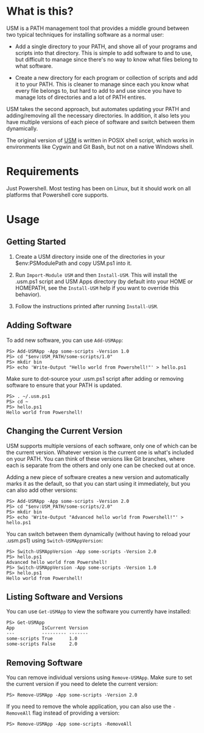 # What is this?

USM is a PATH management tool that provides a middle ground between two typical
techniques for installing software as a normal user:

- Add a single directory to your PATH, and shove all of your programs and
  scripts into that directory. This is simple to add software to and to use, but
  difficult to manage since there's no way to know what files belong to what
  software.

- Create a new directory for each program or collection of scripts and add it
  to your PATH. This is cleaner to manage since each you know what every file
  belongs to, but hard to add to and use since you have to manage lots of
  directories and a lot of PATH entires.

USM takes the second approach, but automates updating your PATH and
adding/removing all the necessary directories. In addition, it also lets you
have multiple versions of each piece of software and switch between them
dynamically.

The original version of [USM](https://github.com/adamnew123456/USM) is written
in POSIX shell script, which works in environments like Cygwin and Git Bash,
but not on a native Windows shell.

# Requirements

Just Powershell. Most testing has been on Linux, but it should work on all
platforms that Powershell core supports.

# Usage
## Getting Started

1. Create a USM directory inside one of the directories in your
   $env:PSModulePath and copy USM.ps1 into it.

2. Run `Import-Module USM` and then `Install-USM`. This will install the
   .usm.ps1 script and USM Apps directory (by default into your HOME or
   HOMEPATH, see the `Install-USM` help if you want to override this behavior).

3. Follow the instructions printed after running `Install-USM`.

## Adding Software

To add new software, you can use `Add-USMApp`:

    PS> Add-USMApp -App some-scripts -Version 1.0
    PS> cd "$env:USM_PATH/some-scripts/1.0"
    PS> mkdir bin
    PS> echo 'Write-Output "Hello world from Powershell!"' > hello.ps1

Make sure to dot-source your .usm.ps1 script after adding or removing software
to ensure that your PATH is updated.

    PS> . ~/.usm.ps1
    PS> cd ~
    PS> hello.ps1
    Hello world from Powershell!

## Changing the Current Version

USM supports multiple versions of each software, only one of which can be the
current version. Whatever version is the current one is what's included on your
PATH. You can think of these versions like Git branches, where each is separate
from the others and only one can be checked out at once.

Adding a new piece of software creates a new version and automatically marks it
as the default, so that you can start using it immediately, but you can also
add other versions:

    PS> Add-USMApp -App some-scripts -Version 2.0
    PS> cd "$env:USM_PATH/some-scripts/2.0"
    PS> mkdir bin
    PS> echo 'Write-Output "Advanced hello world from Powershell!"' > hello.ps1

You can switch between them dynamically (without having to reload your .usm.ps1)
using `Switch-USMAppVersion`:

    PS> Switch-USMAppVersion -App some-scripts -Version 2.0
    PS> hello.ps1
    Advanced hello world from Powershell!
    PS> Switch-USMAppVersion -App some-scripts -Version 1.0
    PS> hello.ps1
    Hello world from Powershell!

## Listing Software and Versions

You can use `Get-USMApp` to view the software you currently have installed:

    PS> Get-USMApp
    App          IsCurrent Version
    ---          --------- -------
    some-scripts True      1.0
    some-scripts False     2.0

## Removing Software

You can remove individual versions using `Remove-USMApp`. Make sure to set the
current version if you need to delete the current version:

    PS> Remove-USMApp -App some-scripts -Version 2.0

If you need to remove the whole application, you can also use the `-RemoveAll`
flag instead of providing a version:

    PS> Remove-USMApp -App some-scripts -RemoveAll
